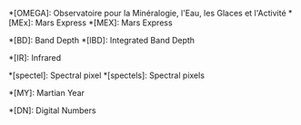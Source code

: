 *[OMEGA]: Observatoire pour la Minéralogie, l'Eau, les Glaces et l'Activité
*[MEx]: Mars Express
*[MEX]: Mars Express

*[BD]: Band Depth
*[IBD]: Integrated Band Depth

*[IR]: Infrared

*[spectel]: Spectral pixel
*[spectels]: Spectral pixels

*[MY]: Martian Year

*[DN]: Digital Numbers
